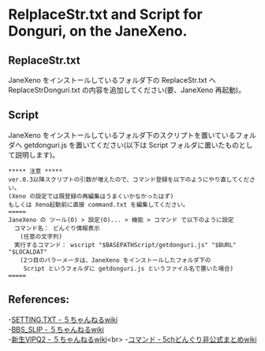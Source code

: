 # RelplaceStr.txt and Script for Donguri, on the JaneXeno.

## ReplaceStr.txt
JaneXeno をインストールしているフォルダ下の ReplaceStr.txt へ ReplaceStrDonguri.txt の内容を追加してください(要、JaneXeno 再起動)。

## Script
JaneXeno をインストールしているフォルダ下のスクリプトを置いているフォルダへ getdonguri.js を置いてください(以下は Script フォルダに置いたものとして説明します)。
```
***** 注意 *****
ver.0.3以降スクリプトの引数が増えたので、コマンド登録を以下のようにやり直してください。
(Xeno の設定では既登録の再編集はうまくいかなかったはず)
もしくは Xeno起動前に直接 command.txt を編集してください。
=====
JaneXeno の ツール(O) > 設定(O)... > 機能 > コマンド で以下のように設定
　コマンド名： どんぐり情報表示
　　(任意の文字列)
　実行するコマンド： wscript "$BASEPATHScript/getdonguri.js" "$BURL" "$LOCALDAT"
　　(2つ目のパラーメータは、JaneXeno をインストールしたフォルダ下の
　　 Script というフォルダに getdonguri.js というファイル名で置いた場合)
=====
```

## References:
-[SETTING.TXT - ５ちゃんねるwiki](https://info.5ch.net/index.php/SETTING.TXT)<br>
-[BBS_SLIP - ５ちゃんねるwiki](https://info.5ch.net/index.php/BBS_SLIP)<br>
-[新生VIPQ2 - ５ちゃんねるwiki](https://info.5ch.net/index.php/%E6%96%B0%E7%94%9FVIPQ2#!extend:)<br>
-[コマンド - 5chどんぐり非公式まとめwiki](https://donguri.wikiru.jp/?command)<br>
